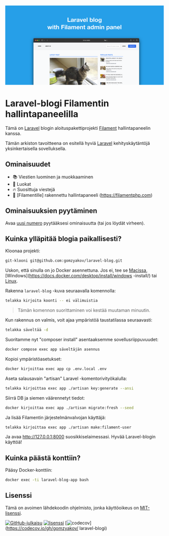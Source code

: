 ![Laravel-blogi Filamentin hallintapaneelilla](./docs/social-preview-en.png)

# Laravel-blogi Filamentin hallintapaneelilla

Tämä on [Laravel](https://laravel.com) blogin aloituspakettiprojekti [Filament](https://filamentphp.com) hallintapaneelin kanssa.

Tämän arkiston tavoitteena on esitellä hyviä [Laravel](https://laravel.com) kehityskäytäntöjä yksinkertaisella sovelluksella.

## Ominaisuudet

- 📚 Viestien luominen ja muokkaaminen
- 🥑 Luokat
- :fire: Suosittuja viestejä
- :hatched_chick: [Filamentille] rakennettu hallintapaneeli (https://filamentphp.com)

## Ominaisuuksien pyytäminen

Avaa [uusi numero](https://github.com/gomzyakov/laravel-blog/issues/new) pyytääksesi ominaisuutta (tai jos löydät virheen).

## Kuinka ylläpitää blogia paikallisesti?

Kloonaa projekti:

```bash
git-klooni git@github.com:gomzyakov/laravel-blog.git
```

Uskon, että sinulla on jo Docker asennettuna. Jos ei, tee se [Macissa](https://docs.docker.com/desktop/install/mac-install/), [Windows](https://docs.docker.com/desktop/install/windows -install/) tai [Linux](https://docs.docker.com/desktop/install/linux-install/).

Rakenna `laravel-blog` -kuva seuraavalla komennolla:

```bash
telakka kirjoita koonti -- ei välimuistia
```

>Tämän komennon suorittaminen voi kestää muutaman minuutin.

Kun rakennus on valmis, voit ajaa ympäristöä taustatilassa seuraavasti:

```bash
telakka säveltää -d
```

Suoritamme nyt "composer install" asentaaksemme sovellusriippuvuudet:

```bash
docker compose exec app säveltäjän asennus
```

Kopioi ympäristöasetukset:

```bash
docker kirjoittaa exec app cp .env.local .env
```

Aseta salausavain "artisan" Laravel -komentorivityökalulla:

```bash
telakka kirjoittaa exec app ./artisan key:generate --ansi
```

Siirrä DB ja siemen väärennetyt tiedot:

```bash
docker kirjoittaa exec app ./artisan migrate:fresh --seed
```

Ja lisää Filamentin järjestelmänvalvojan käyttäjä:

```bash
telakka kirjoittaa exec app ./artisan make:filament-user
```

Ja avaa http://127.0.0.1:8000 suosikkiselaimessasi. Hyvää Laravel-blogin käyttöä!

## Kuinka päästä konttiin?

Pääsy Docker-konttiin:

```bash
docker exec -ti laravel-blog-app bash
```

## Lisenssi

Tämä on avoimen lähdekoodin ohjelmisto, jonka käyttöoikeus on [MIT-lisenssi](https://github.com/gomzyakov/php-code-style/blob/main/LICENSE).


[![GitHub-julkaisu](https://img.shields.io/github/release/gomzyakov/laravel-blog.svg)](https://github.com/gomzyakov/laravel-blog/releases/latest)
[![lisenssi](https://img.shields.io/badge/License-MIT-green.svg)](https://github.com/gomzyakov/laravel-blog/blob/development/LICENSE)
[![codecov](https://codecov.io/gh/gomzyakov/laravel-blog/branch/main/graph/badge.svg?token=4CYTVMVUYV)](https://codecov.io/gh/gomzyakov/ laravel-blogi)